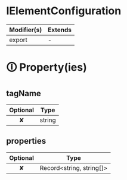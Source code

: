 # IElementConfiguration

| Modifier(s)                            | Extends                                    |
|----------------------------------------|--------------------------------------------|
| export | - |

# &#128712; Property(ies)

## tagName

| Optional                           | Type                         |
|:----------------------------------:|------------------------------|
| ✘ | string |

## properties

| Optional                           | Type                         |
|:----------------------------------:|------------------------------|
| ✘ | Record&lt;string, string[]&gt; |